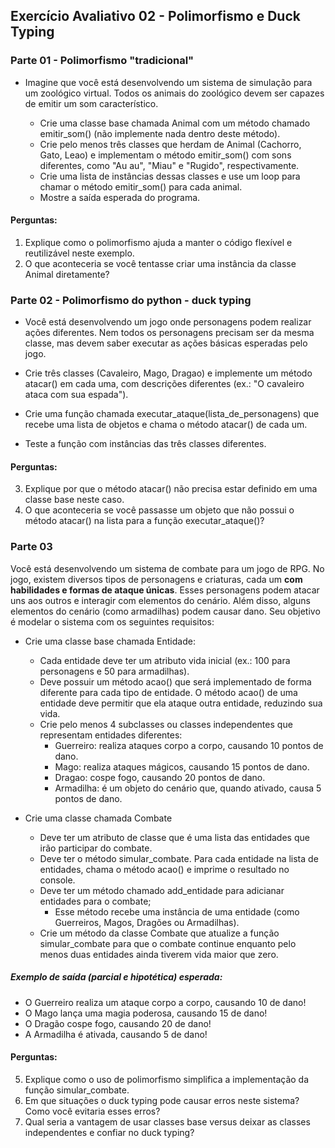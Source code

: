 ## Exercício Avaliativo 02 - Polimorfismo e Duck Typing

### Parte 01 - Polimorfismo "tradicional"

* Imagine que você está desenvolvendo um sistema de simulação para um zoológico virtual. Todos os animais do zoológico devem ser capazes de emitir um som característico.

    * Crie uma classe base chamada Animal com um método chamado emitir_som() (não implemente nada dentro deste método).
    * Crie pelo menos três classes que herdam de Animal (Cachorro, Gato, Leao) e implementam o método emitir_som() com sons diferentes, como "Au au", "Miau" e "Rugido", respectivamente.
    * Crie uma lista de instâncias dessas classes e use um loop para chamar o método emitir_som() para cada animal.
    * Mostre a saída esperada do programa.

####  Perguntas:
1. Explique como o polimorfismo ajuda a manter o código flexível e reutilizável neste exemplo.
2. O que aconteceria se você tentasse criar uma instância da classe Animal diretamente?
    
### Parte 02 - Polimorfismo do python - duck typing

* Você está desenvolvendo um jogo onde personagens podem realizar ações diferentes. Nem todos os personagens precisam ser da mesma classe, mas devem saber executar as ações básicas esperadas pelo jogo.

* Crie três classes (Cavaleiro, Mago, Dragao) e implemente um método atacar() em cada uma, com descrições diferentes (ex.: "O cavaleiro ataca com sua espada").
* Crie uma função chamada executar_ataque(lista_de_personagens) que recebe uma lista de objetos e chama o método atacar() de cada um.
* Teste a função com instâncias das três classes diferentes.

####  Perguntas:

3. Explique por que o método atacar() não precisa estar definido em uma classe base neste caso.
4. O que aconteceria se você passasse um objeto que não possui o método atacar() na lista para a função executar_ataque()?

### Parte 03

Você está desenvolvendo um sistema de combate para um jogo de RPG. No jogo, existem diversos tipos de personagens e criaturas, cada um **com habilidades e formas de ataque únicas**. Esses personagens podem atacar uns aos outros e interagir com elementos do cenário. Além disso, alguns elementos do cenário (como armadilhas) podem causar dano. Seu objetivo é modelar o sistema com os seguintes requisitos:

* Crie uma classe base chamada Entidade:
    * Cada entidade deve ter um atributo vida inicial (ex.: 100 para personagens e 50 para armadilhas).
    * Deve possuir um método acao() que será implementado de forma diferente para cada tipo de entidade. O método acao() de uma entidade deve permitir que ela ataque outra entidade, reduzindo sua vida.
    * Crie pelo menos 4 subclasses ou classes independentes que representam entidades diferentes:
        * Guerreiro: realiza ataques corpo a corpo, causando 10 pontos de dano.
        * Mago: realiza ataques mágicos, causando 15 pontos de dano.
        * Dragao: cospe fogo, causando 20 pontos de dano.
        * Armadilha: é um objeto do cenário que, quando ativado, causa 5 pontos de dano.

* Crie uma classe chamada Combate
    * Deve ter um atributo de classe que é uma lista das entidades que irão participar do combate.
    * Deve ter o método simular_combate.
        Para cada entidade na lista de entidades, chama o método acao() e imprime o resultado no console.
    * Deve ter um método chamado add_entidade para adicianar entidades para o combate;
        * Esse método recebe uma instância de uma entidade (como Guerreiros, Magos, Dragões ou Armadilhas).
    * Crie um método da classe Combate que atualize a função simular_combate para que o combate continue enquanto pelo menos duas entidades ainda tiverem vida maior que zero.
    
##### Exemplo de saída (parcial e hipotética) esperada:

* O Guerreiro realiza um ataque corpo a corpo, causando 10 de dano!
* O Mago lança uma magia poderosa, causando 15 de dano!
* O Dragão cospe fogo, causando 20 de dano!
* A Armadilha é ativada, causando 5 de dano!

####  Perguntas:

5. Explique como o uso de polimorfismo simplifica a implementação da função simular_combate.
6. Em que situações o duck typing pode causar erros neste sistema? Como você evitaria esses erros?
7. Qual seria a vantagem de usar classes base versus deixar as classes independentes e confiar no duck typing?